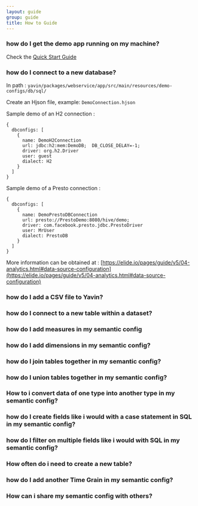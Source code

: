 ```yaml
---
layout: guide
group: guide
title: How to Guide
---
```


### how do I get the demo app running on my machine?

Check the [Quick Start Guide](https://yavin.dev/pages/guide/02-start.html)

### how do I connect to a new database?

In path : ```yavin/packages/webservice/app/src/main/resources/demo-configs/db/sql/```

Create an Hjson file, example: ```DemoConnection.hjson```

Sample demo of an H2 connection :
```
{
  dbconfigs: [
    {
      name: DemoH2Connection
      url: jdbc:h2:mem:DemoDB;  DB_CLOSE_DELAY=-1;
      driver: org.h2.Driver
      user: guest
      dialect: H2
    }
  ]
}

```
Sample demo of a Presto connection :  
```
{
  dbconfigs: [
    {
      name: DemoPrestoDBConnection
      url: presto://PrestoDemo:8080/hive/demo; 
      driver: com.facebook.presto.jdbc.PrestoDriver
      user: MrUser
      dialect: PrestoDB
    }
  ]
}

```
More information can be obtained at : [https://elide.io/pages/guide/v5/04-analytics.html#data-source-configuration](https://elide.io/pages/guide/v5/04-analytics.html#data-source-configuration)


### how do I add a CSV file to Yavin?


### how do I connect to a new table within a dataset?


### how do I add measures in my semantic config


### how do I add dimensions in my semantic config?


### how do I join tables together in my semantic config?


### how do I union tables together in my semantic config?


### How to i convert data of one type into another type in my semantic config?


### how do I create fields like i would with a case statement in SQL in my semantic config?


### how do I filter on multiple fields like i would with SQL in my semantic config?


### How often do i need to create a new table?


### how do I add another Time Grain in my semantic config?


### How can i share my semantic config with others?
